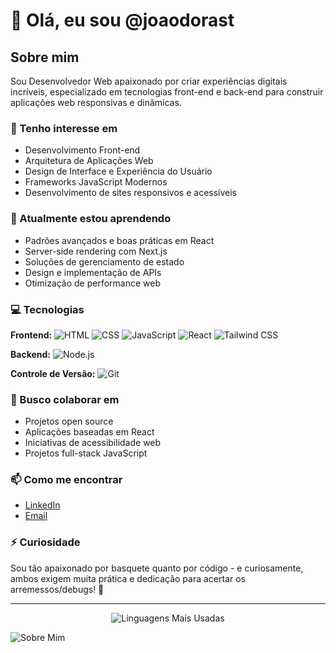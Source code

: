 # 👋 Olá, eu sou @joaodorast

## Sobre mim
Sou Desenvolvedor Web apaixonado por criar experiências digitais incríveis, especializado em tecnologias front-end e back-end para construir aplicações web responsivas e dinâmicas.

### 👀 Tenho interesse em
- Desenvolvimento Front-end
- Arquitetura de Aplicações Web
- Design de Interface e Experiência do Usuário
- Frameworks JavaScript Modernos
- Desenvolvimento de sites responsivos e acessíveis

### 🌱 Atualmente estou aprendendo
- Padrões avançados e boas práticas em React
- Server-side rendering com Next.js
- Soluções de gerenciamento de estado
- Design e implementação de APIs
- Otimização de performance web

### 💻 Tecnologias
**Frontend:** 
![HTML](https://img.shields.io/badge/HTML5-E34F26?style=flat&logo=html5&logoColor=ffffff)
![CSS](https://img.shields.io/badge/CSS3-1572B6?style=flat&logo=css3&logoColor=ffffff)
![JavaScript](https://img.shields.io/badge/JavaScript-F7DF1E?style=flat&logo=javascript&logoColor=000000)
![React](https://img.shields.io/badge/React-61DAFB?style=flat&logo=react&logoColor=000000)
![Tailwind CSS](https://img.shields.io/badge/TailwindCSS-06B6D4?style=flat&logo=tailwind-css&logoColor=ffffff)

**Backend:** 
![Node.js](https://img.shields.io/badge/Node.js-339933?style=flat&logo=node.js&logoColor=ffffff)

**Controle de Versão:** 
![Git](https://img.shields.io/badge/Git-F05032?style=flat&logo=git&logoColor=ffffff)

### 💞️ Busco colaborar em
- Projetos open source
- Aplicações baseadas em React
- Iniciativas de acessibilidade web
- Projetos full-stack JavaScript

### 📫 Como me encontrar
- [LinkedIn](https://www.linkedin.com/in/joao-pedro-santos-e-silva-12b037331/)
- [Email](mailto:joaopedrosantosesilva13@gmail.com)

### ⚡ Curiosidade
Sou tão apaixonado por basquete quanto por código - e curiosamente, ambos exigem muita prática e dedicação para acertar os arremessos/debugs! 🏀

---

<div align="center">
  <img src="https://github-readme-stats.vercel.app/api/top-langs/?username=joaodorast&layout=compact&theme=dark" alt="Linguagens Mais Usadas" />
</div>

![Sobre Mim](https://raw.githubusercontent.com/7oSkaaa/7oSkaaa/main/Images/about_me.gif)

